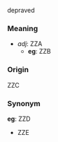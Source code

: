 depraved
### Meaning
+ _adj_: ZZA
	+ __eg__: ZZB

### Origin

ZZC

### Synonym

__eg__: ZZD

+ ZZE


